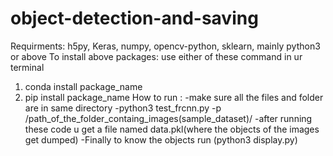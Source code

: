 # object-detection-and-saving
Requirments:
  h5py,
  Keras,
  numpy,
  opencv-python,
  sklearn,
  mainly python3 or above
To install above packages:
  use either of these command in ur terminal 
   1) conda install package_name
   2) pip install package_name
How to run :
  -make sure all the files and folder are in same directory
  -python3 test_frcnn.py -p /path_of_the_folder_containg_images(sample_dataset)/
  -after running these code u get a file named data.pkl(where the objects of the images get dumped)
  -Finally to know the objects run (python3 display.py)
   
  
